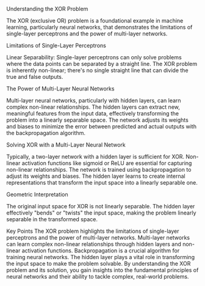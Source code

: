 Understanding the XOR Problem

The XOR (exclusive OR) problem is a foundational example in machine learning, particularly neural networks, that demonstrates 
the limitations of single-layer perceptrons and the power of multi-layer networks.

Limitations of Single-Layer Perceptrons

Linear Separability: Single-layer perceptrons can only solve problems where the data points can be separated by a straight line.
The XOR problem is inherently non-linear; there's no single straight line that can divide the true 
and false outputs.

The Power of Multi-Layer Neural Networks

Multi-layer neural networks, particularly with hidden layers, can learn complex non-linear relationships. The hidden layers can 
extract new, meaningful features from the input data, effectively transforming the problem into a linearly separable space. The 
network adjusts its weights and biases to minimize the error between predicted and actual outputs with the backpropagation algorithm.

Solving XOR with a Multi-Layer Neural Network

Typically, a two-layer network with a hidden layer is sufficient for XOR. Non-linear activation functions like sigmoid or ReLU are 
essential for capturing non-linear relationships. The network is trained using backpropagation to adjust its weights and biases. 
The hidden layer learns to create internal representations that transform the input space into a linearly separable one.

Geometric Interpretation

The original input space for XOR is not linearly separable. The hidden layer effectively "bends" or "twists" the input space, making 
the problem linearly separable in the transformed space.

Key Points
The XOR problem highlights the limitations of single-layer perceptrons and the power of multi-layer networks. Multi-layer networks can 
learn complex non-linear relationships through hidden layers and non-linear activation functions. Backpropagation is a crucial algorithm 
for training neural networks. The hidden layer plays a vital role in transforming the input space to make the problem solvable. By 
understanding the XOR problem and its solution, you gain insights into the fundamental principles of neural networks and their ability to 
tackle complex, real-world problems.
